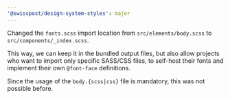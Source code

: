 ```yaml
---
'@swisspost/design-system-styles': major
---
```


Changed the `fonts.scss` import location from `src/elements/body.scss` to `src/components/_index.scss`.

This way, we can keep it in the bundled output files, but also allow projects who want to import only specific SASS/CSS files, to self-host their fonts and implement their own `@font-face` definitions.

Since the usage of the `body.{scss|css}` file is mandatory, this was not possible before.
